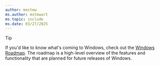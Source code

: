 ```yaml
---
author: mestew
ms.author: mstewart
ms.topic: include
ms.date: 03/27/2025
---
```


> [!Tip]
> If you'd like to know what's coming to Windows, check out the [Windows Roadmap](https://www.microsoft.com/windows/business/roadmap). The roadmap is a high-level overview of the features and functionality that are planned for future releases of Windows. 

<!--This file is used by temporary-enterprise-feature-control.md, windows-11-overview.md, windows-11-plan.md, and deployment/update/release-cycle.md. Headings are driven by article context. 9881227 --> 